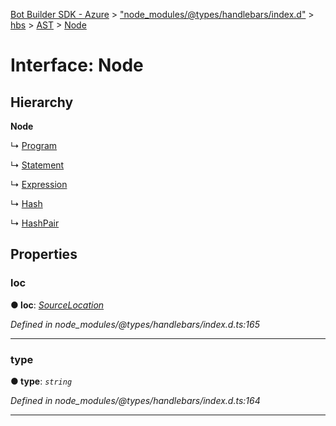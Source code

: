 [Bot Builder SDK - Azure](../README.md) > ["node_modules/@types/handlebars/index.d"](../modules/_node_modules__types_handlebars_index_d_.md) > [hbs](../modules/_node_modules__types_handlebars_index_d_.hbs.md) > [AST](../modules/_node_modules__types_handlebars_index_d_.hbs.ast.md) > [Node](../interfaces/_node_modules__types_handlebars_index_d_.hbs.ast.node.md)



# Interface: Node

## Hierarchy

**Node**

↳  [Program](_node_modules__types_handlebars_index_d_.hbs.ast.program.md)




↳  [Statement](_node_modules__types_handlebars_index_d_.hbs.ast.statement.md)




↳  [Expression](_node_modules__types_handlebars_index_d_.hbs.ast.expression.md)




↳  [Hash](_node_modules__types_handlebars_index_d_.hbs.ast.hash.md)




↳  [HashPair](_node_modules__types_handlebars_index_d_.hbs.ast.hashpair.md)









## Properties
<a id="loc"></a>

###  loc

**●  loc**:  *[SourceLocation](_node_modules__types_handlebars_index_d_.hbs.ast.sourcelocation.md)* 

*Defined in node_modules/@types/handlebars/index.d.ts:165*





___

<a id="type"></a>

###  type

**●  type**:  *`string`* 

*Defined in node_modules/@types/handlebars/index.d.ts:164*





___


